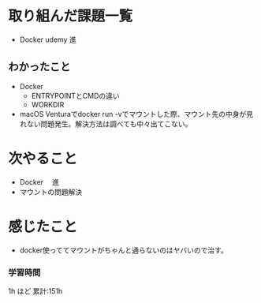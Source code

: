 # 取り組んだ課題一覧

- Docker udemy 進

## わかったこと

- Docker
  - ENTRYPOINTとCMDの違い
  - WORKDIR
- macOS Venturaでdocker run -vでマウントした際、マウント先の中身が見れない問題発生。解決方法は調べても中々出てこない。
# 次やること

- Docker 　進
- マウントの問題解決

# 感じたこと

- docker使っててマウントがちゃんと通らないのはヤバいので治す。

### 学習時間

1h ほど
累計:151h
